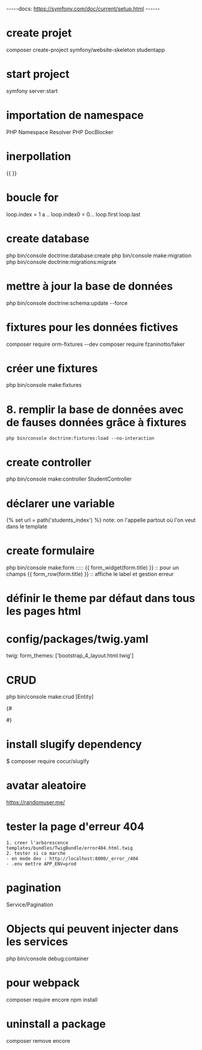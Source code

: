 -----docs: https://symfony.com/doc/current/setup.html ------

# create projet

composer create-project symfony/website-skeleton studentapp

# start project

symfony server:start

# importation de namespace

PHP Namespace Resolver
PHP DocBlocker

# inerpollation

{{ }}

# boucle for

loop.index = 1 a ..
loop.index0 = 0...
loop.first
loop.last

# create database

php bin/console doctrine:database:create
php bin/console make:migration
php bin/console doctrine:migrations:migrate

# mettre à jour la base de données

php bin/console doctrine:schema:update --force

# fixtures pour les données fictives

composer require orm-fixtures --dev
composer require fzaninotto/faker

# créer une fixtures

php bin/console make:fixtures

# 8. remplir la base de données avec de fauses données grâce à fixtures

    php bin/console doctrine:fixtures:load --no-interaction

# create controller

php bin/console make:controller StudentController

# déclarer une variable

{% set url = path('students_index') %}
note: on l'appelle partout où l'on veut dans le template

# create formulaire

php bin/console make:form
::::: {{ form_widget(form.title) }} :: pour un champs
{{ form_row(form.title) }} :: affiche le label et gestion erreur

# définir le theme par défaut dans tous les pages html

# config/packages/twig.yaml

twig:
form_themes: ['bootstrap_4_layout.html.twig']

# CRUD

php bin/console make:crud [Entity]

{# <div class="form-group">

<!-- {{ form_label(form.nom) }}
{{ form_widget(form.nom, {'attr': {'class': 'form-control', 'placeholder': 'Nom de l\'étudiant'}}) }}
</div>
<div class="form-group">
{{ form_label(form.prenom) }}
{{ form_widget(form.prenom, {'attr': {'class': 'form-control', 'placeholder': 'Prénom de l\'étudiant'}}) }}
</div>
<div class="form-group">
{{ form_label(form.dateNaissance) }}
{{ form_widget(form.dateNaissance, {'attr': {'class': 'form-control', 'placeholder': 'Date de naissance de l\'étudiant'}}) }}
</div>
<div class="form-group">
{{ form_label(form.age) }}
{{ form_widget(form.age, {'attr': {'class': 'form-control', 'placeholder': 'Age de l\'étudiant'}}) }}
</div>
</div> -->

#}

# install slugify dependency

$ composer require cocur/slugify

# avatar aleatoire

https://randomuser.me/

# tester la page d'erreur 404

    1. creer l'arborescence
    templates/bundles/TwigBundle/error404.html.twig
    2. tester si ca marche
    - en mode dev : http://localhost:8000/_error_/404
    - .env mettre APP_ENV=prod

# pagination

Service/Pagination

# Objects qui peuvent injecter dans les services

php bin/console debug:container

# pour webpack

composer require encore
npm install

# uninstall a package

composer remove encore

